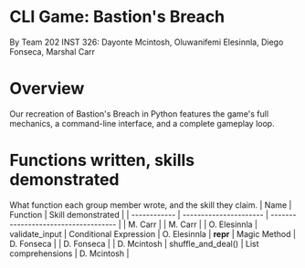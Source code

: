 # CLI Game: Bastion's Breach
By Team 202 INST 326: 
Dayonte Mcintosh, Oluwanifemi Elesinnla, Diego Fonseca, Marshal Carr

# Overview
Our recreation of Bastion's Breach in Python features the game's full mechanics,
a command-line interface, and a complete gameplay loop.

# 

# Functions written, skills demonstrated
What function each group member wrote, and the skill they claim.
| Name         | Function               |  Skill demonstrated                  |
| ------------ | ---------------------- | ------------------------------------ |
| M. Carr      | 
| M. Carr      |
| O. Elesinnla | validate_input         | Conditional Expression 
| O. Elesinnla | __repr__               | Magic Method 
| D. Fonseca   |
| D. Fonseca   |
| D. Mcintosh  | shuffle_and_deal()     | List comprehensions
| D. Mcintosh  |